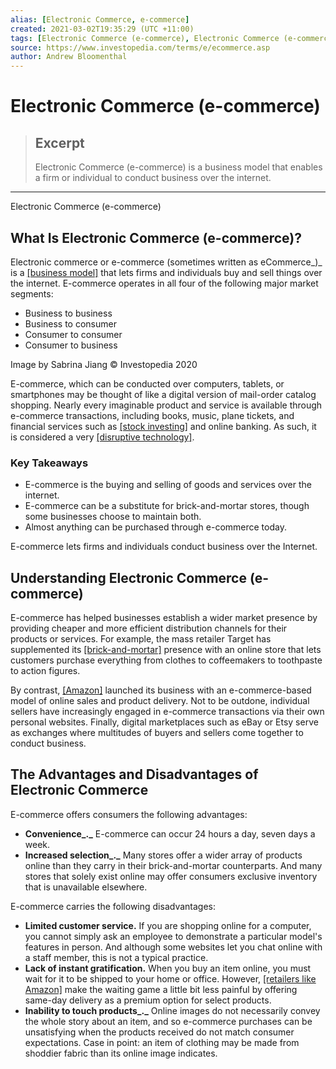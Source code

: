 ```yaml
---
alias: [Electronic Commerce, e-commerce]
created: 2021-03-02T19:35:29 (UTC +11:00)
tags: [Electronic Commerce (e-commerce), Electronic Commerce (e-commerce)]
source: https://www.investopedia.com/terms/e/ecommerce.asp
author: Andrew Bloomenthal
---
```


# Electronic Commerce (e-commerce)

> ## Excerpt
> Electronic Commerce (e-commerce) is a business model that enables a firm or individual to conduct business over the internet.

---

Electronic Commerce (e-commerce)
## What Is Electronic Commerce (e-commerce)?

Electronic commerce or e-commerce (sometimes written as eCommerce_)_ is a [[business model]](https://www.investopedia.com/terms/b/businessmodel.asp) that lets firms and individuals buy and sell things over the internet. E-commerce operates in all four of the following major market segments:

-   Business to business
-   Business to consumer
-   Consumer to consumer
-   Consumer to business

Image by Sabrina Jiang © Investopedia 2020

E-commerce, which can be conducted over computers, tablets, or smartphones may be thought of like a digital version of mail-order catalog shopping. Nearly every imaginable product and service is available through e-commerce transactions, including books, music, plane tickets, and financial services such as [[stock investing]](https://www.investopedia.com/articles/etfs-mutual-funds/080516/4-etfs-fang-stocks-fdnpnqiqqqskyy.asp) and online banking. As such, it is considered a very [[disruptive technology]](https://www.investopedia.com/terms/d/disruptive-technology.asp).

### Key Takeaways

-   E-commerce is the buying and selling of goods and services over the internet.
-   E-commerce can be a substitute for brick-and-mortar stores, though some businesses choose to maintain both.
-   Almost anything can be purchased through e-commerce today.

E-commerce lets firms and individuals conduct business over the Internet.

## Understanding Electronic Commerce (e-commerce)

E-commerce has helped businesses establish a wider market presence by providing cheaper and more efficient distribution channels for their products or services. For example, the mass retailer Target has supplemented its [[brick-and-mortar]](https://www.investopedia.com/terms/b/brickandmortar.asp) presence with an online store that lets customers purchase everything from clothes to coffeemakers to toothpaste to action figures.

By contrast, [[Amazon]](https://www.investopedia.com/what-to-expect-from-amazon-earnings-4685379) launched its business with an e-commerce-based model of online sales and product delivery. Not to be outdone, individual sellers have increasingly engaged in e-commerce transactions via their own personal websites. Finally, digital marketplaces such as eBay or Etsy serve as exchanges where multitudes of buyers and sellers come together to conduct business.

## The Advantages and Disadvantages of Electronic Commerce

E-commerce offers consumers the following advantages:

-   **Convenience_._** E-commerce can occur 24 hours a day, seven days a week.
-   **Increased selection_._** Many stores offer a wider array of products online than they carry in their brick-and-mortar counterparts. And many stores that solely exist online may offer consumers exclusive inventory that is unavailable elsewhere.

E-commerce carries the following disadvantages:

-   **Limited customer service.** If you are shopping online for a computer, you cannot simply ask an employee to demonstrate a particular model's features in person. And although some websites let you chat online with a staff member, this is not a typical practice.
-   **Lack of instant gratification.** When you buy an item online, you must wait for it to be shipped to your home or office. However, [[retailers like Amazon]](https://www.investopedia.com/terms/e/electronic-retailing-e-tailing.asp) make the waiting game a little bit less painful by offering same-day delivery as a premium option for select products.
-   **Inability to touch products_._** Online images do not necessarily convey the whole story about an item, and so e-commerce purchases can be unsatisfying when the products received do not match consumer expectations. Case in point: an item of clothing may be made from shoddier fabric than its online image indicates.
